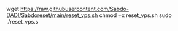 wget https://raw.githubusercontent.com/Sabdo-DADI/Sabdoreset/main/reset_vps.sh
chmod +x reset_vps.sh
sudo ./reset_vps.s
